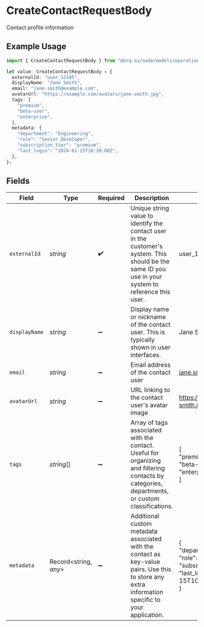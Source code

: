 # CreateContactRequestBody

Contact profile information

## Example Usage

```typescript
import { CreateContactRequestBody } from "@orq-ai/node/models/operations";

let value: CreateContactRequestBody = {
  externalId: "user_12345",
  displayName: "Jane Smith",
  email: "jane.smith@example.com",
  avatarUrl: "https://example.com/avatars/jane-smith.jpg",
  tags: [
    "premium",
    "beta-user",
    "enterprise",
  ],
  metadata: {
    "department": "Engineering",
    "role": "Senior Developer",
    "subscription_tier": "premium",
    "last_login": "2024-01-15T10:30:00Z",
  },
};
```

## Fields

| Field                                                                                                                                                | Type                                                                                                                                                 | Required                                                                                                                                             | Description                                                                                                                                          | Example                                                                                                                                              |
| ---------------------------------------------------------------------------------------------------------------------------------------------------- | ---------------------------------------------------------------------------------------------------------------------------------------------------- | ---------------------------------------------------------------------------------------------------------------------------------------------------- | ---------------------------------------------------------------------------------------------------------------------------------------------------- | ---------------------------------------------------------------------------------------------------------------------------------------------------- |
| `externalId`                                                                                                                                         | *string*                                                                                                                                             | :heavy_check_mark:                                                                                                                                   | Unique string value to identify the contact user in the customer's system. This should be the same ID you use in your system to reference this user. | user_12345                                                                                                                                           |
| `displayName`                                                                                                                                        | *string*                                                                                                                                             | :heavy_minus_sign:                                                                                                                                   | Display name or nickname of the contact user. This is typically shown in user interfaces.                                                            | Jane Smith                                                                                                                                           |
| `email`                                                                                                                                              | *string*                                                                                                                                             | :heavy_minus_sign:                                                                                                                                   | Email address of the contact user                                                                                                                    | jane.smith@example.com                                                                                                                               |
| `avatarUrl`                                                                                                                                          | *string*                                                                                                                                             | :heavy_minus_sign:                                                                                                                                   | URL linking to the contact user's avatar image                                                                                                       | https://example.com/avatars/jane-smith.jpg                                                                                                           |
| `tags`                                                                                                                                               | *string*[]                                                                                                                                           | :heavy_minus_sign:                                                                                                                                   | Array of tags associated with the contact. Useful for organizing and filtering contacts by categories, departments, or custom classifications.       | [<br/>"premium",<br/>"beta-user",<br/>"enterprise"<br/>]                                                                                             |
| `metadata`                                                                                                                                           | Record<string, *any*>                                                                                                                                | :heavy_minus_sign:                                                                                                                                   | Additional custom metadata associated with the contact as key-value pairs. Use this to store any extra information specific to your application.     | {<br/>"department": "Engineering",<br/>"role": "Senior Developer",<br/>"subscription_tier": "premium",<br/>"last_login": "2024-01-15T10:30:00Z"<br/>} |